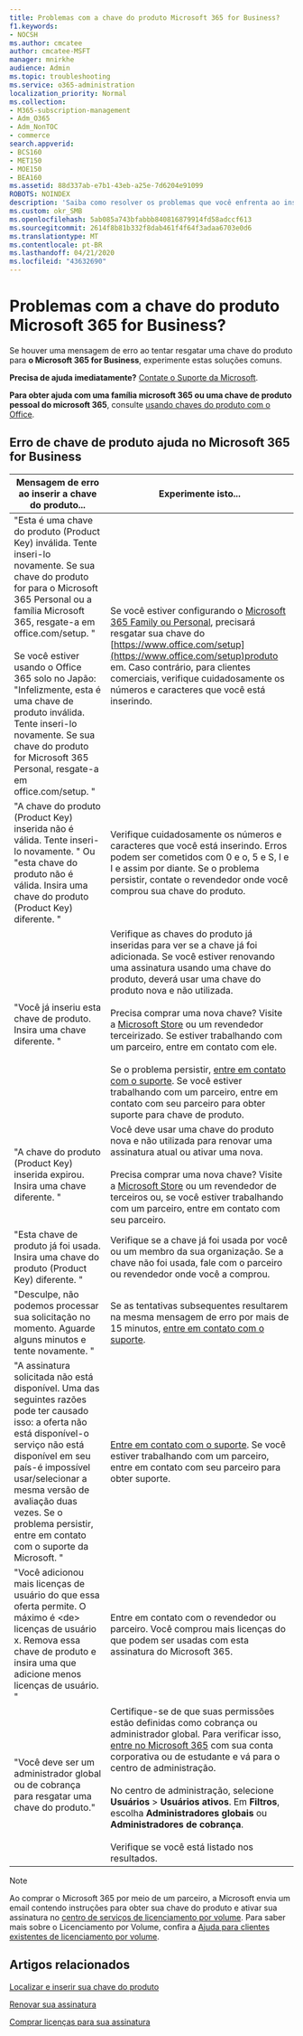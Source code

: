 ```yaml
---
title: Problemas com a chave do produto Microsoft 365 for Business?
f1.keywords:
- NOCSH
ms.author: cmcatee
author: cmcatee-MSFT
manager: mnirkhe
audience: Admin
ms.topic: troubleshooting
ms.service: o365-administration
localization_priority: Normal
ms.collection:
- M365-subscription-management
- Adm_O365
- Adm_NonTOC
- commerce
search.appverid:
- BCS160
- MET150
- MOE150
- BEA160
ms.assetid: 88d337ab-e7b1-43eb-a25e-7d6204e91099
ROBOTS: NOINDEX
description: 'Saiba como resolver os problemas que você enfrenta ao inserir sua chave do produto para o Microsoft 365 para empresas. '
ms.custom: okr_SMB
ms.openlocfilehash: 5ab085a743bfabbb840816879914fd58adccf613
ms.sourcegitcommit: 2614f8b81b332f8dab461f4f64f3adaa6703e0d6
ms.translationtype: MT
ms.contentlocale: pt-BR
ms.lasthandoff: 04/21/2020
ms.locfileid: "43632690"
---
```

# <a name="problems-with-your-microsoft-365-for-business-product-key"></a>Problemas com a chave do produto Microsoft 365 for Business?

Se houver uma mensagem de erro ao tentar resgatar uma chave do produto para **o Microsoft 365 for Business**, experimente estas soluções comuns. 
  
 **Precisa de ajuda imediatamente?** [Contate o Suporte da Microsoft](../admin/contact-support-for-business-products.md). 
  
 **Para obter ajuda com uma família microsoft 365 ou uma chave de produto pessoal do microsoft 365**, consulte [usando chaves do produto com o Office](https://support.office.com/article/12a5763a-d45c-4685-8c95-a44500213759.aspx).
  
## <a name="product-key-error-help-with-microsoft-365-for-business"></a>Erro de chave de produto ajuda no Microsoft 365 for Business

| Mensagem de erro ao inserir a chave do produto... | Experimente isto... |
|--------------------------------------------------------------------------------------------------------------------------------------------------------------------------------------------------------------------------------------------------------------------------------------------------------------------------------------------------------|----------------------------------------------------------------------------------------------------------------------------------------------------------------------------------------------------------------------------------------------------------------------------------------------------------------------------------------------------------------------------------------------------------------------------------------------------------------------------|
| "Esta é uma chave do produto (Product Key) inválida. Tente inseri-lo novamente. Se sua chave do produto for para o Microsoft 365 Personal ou a família Microsoft 365, resgate-a em office.com/setup. " <br/><br/>Se você estiver usando o Office 365 solo no Japão: "Infelizmente, esta é uma chave de produto inválida. Tente inseri-lo novamente. Se sua chave do produto for Microsoft 365 Personal, resgate-a em office.com/setup. " | Se você estiver configurando o [Microsoft 365 Family ou Personal](https://support.office.com/article/28cbc8cf-1332-4f04-9123-9b660abb629e.aspx), precisará resgatar sua chave do [https://www.office.com/setup](https://www.office.com/setup)produto em. Caso contrário, para clientes comerciais, verifique cuidadosamente os números e caracteres que você está inserindo. |
| "A chave do produto (Product Key) inserida não é válida. Tente inseri-lo novamente. " Ou "esta chave do produto não é válida. Insira uma chave do produto (Product Key) diferente. " | Verifique cuidadosamente os números e caracteres que você está inserindo. Erros podem ser cometidos com 0 e o, 5 e S, l e I e assim por diante. Se o problema persistir, contate o revendedor onde você comprou sua chave do produto. |
| "Você já inseriu esta chave de produto. Insira uma chave diferente. " | Verifique as chaves do produto já inseridas para ver se a chave já foi adicionada. Se você estiver renovando uma assinatura usando uma chave do produto, deverá usar uma chave do produto nova e não utilizada.  <br/><br/>Precisa comprar uma nova chave? Visite a [Microsoft Store](https://go.microsoft.com/fwlink/p/?LinkId=529160) ou um revendedor terceirizado. Se estiver trabalhando com um parceiro, entre em contato com ele.  <br/><br/>Se o problema persistir, [entre em contato com o suporte](../admin/contact-support-for-business-products.md). Se você estiver trabalhando com um parceiro, entre em contato com seu parceiro para obter suporte para chave de produto. |
| "A chave do produto (Product Key) inserida expirou. Insira uma chave diferente. " | Você deve usar uma chave do produto nova e não utilizada para renovar uma assinatura atual ou ativar uma nova.<br/><br/>Precisa comprar uma nova chave? Visite a [Microsoft Store](https://go.microsoft.com/fwlink/p/?LinkId=529160) ou um revendedor de terceiros ou, se você estiver trabalhando com um parceiro, entre em contato com seu parceiro. |
| "Esta chave de produto já foi usada. Insira uma chave do produto (Product Key) diferente. " | Verifique se a chave já foi usada por você ou um membro da sua organização. Se a chave não foi usada, fale com o parceiro ou revendedor onde você a comprou. |
| "Desculpe, não podemos processar sua solicitação no momento. Aguarde alguns minutos e tente novamente. " | Se as tentativas subsequentes resultarem na mesma mensagem de erro por mais de 15 minutos, [entre em contato com o suporte](../admin/contact-support-for-business-products.md). |
| "A assinatura solicitada não está disponível. Uma das seguintes razões pode ter causado isso: a oferta não está disponível-o serviço não está disponível em seu país-é impossível usar/selecionar a mesma versão de avaliação duas vezes. Se o problema persistir, entre em contato com o suporte da Microsoft. " | [Entre em contato com o suporte](../admin/contact-support-for-business-products.md). Se você estiver trabalhando com um parceiro, entre em contato com seu parceiro para obter suporte. |
| "Você adicionou mais licenças de usuário do que essa oferta permite. O máximo é \<de\> licenças de usuário x. Remova essa chave de produto e insira uma que adicione menos licenças de usuário. " | Entre em contato com o revendedor ou parceiro. Você comprou mais licenças do que podem ser usadas com esta assinatura do Microsoft 365. |
| "Você deve ser um administrador global ou de cobrança para resgatar uma chave do produto." | Certifique-se de que suas permissões estão definidas como cobrança ou administrador global. Para verificar isso, [entre no Microsoft 365](https://support.office.com/article/e9eb7d51-5430-4929-91ab-6157c5a050b4) com sua conta corporativa ou de estudante e vá para o centro de administração. <br/><br/>No centro de administração, selecione **Usuários** \> **Usuários ativos**. Em **Filtros**, escolha **Administradores globais** ou **Administradores de cobrança**.  <br/><br/>Verifique se você está listado nos resultados. |
   
> [!NOTE]
> Ao comprar o Microsoft 365 por meio de um parceiro, a Microsoft envia um email contendo instruções para obter sua chave do produto e ativar sua assinatura no [centro de serviços de licenciamento por volume](https://go.microsoft.com/fwlink/p/?LinkID=282016). Para saber mais sobre o Licenciamento por Volume, confira a [Ajuda para clientes existentes de licenciamento por volume](https://go.microsoft.com/fwlink/p/?LinkId=534992). 
  
## <a name="related-articles"></a>Artigos relacionados

[Localizar e inserir sua chave do produto](enter-your-product-key.md)
  
[Renovar sua assinatura](subscriptions/renew-your-subscription.md)
  
[Comprar licenças para sua assinatura](licenses/buy-licenses.md)
